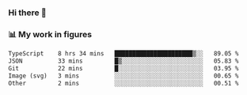 ### Hi there 👋

### 📊 My work in figures

<!--START_SECTION:waka-->

```txt
TypeScript    8 hrs 34 mins   ██████████████████████▒░░   89.05 %
JSON          33 mins         █▒░░░░░░░░░░░░░░░░░░░░░░░   05.83 %
Git           22 mins         █░░░░░░░░░░░░░░░░░░░░░░░░   03.95 %
Image (svg)   3 mins          ░░░░░░░░░░░░░░░░░░░░░░░░░   00.65 %
Other         2 mins          ░░░░░░░░░░░░░░░░░░░░░░░░░   00.51 %
```

<!--END_SECTION:waka-->

